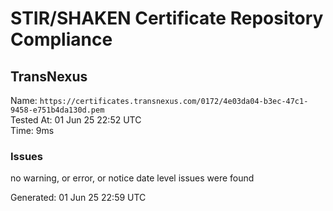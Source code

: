 # STIR/SHAKEN Certificate Repository Compliance

## TransNexus

Name: `https://certificates.transnexus.com/0172/4e03da04-b3ec-47c1-9458-e751b4da130d.pem`\
Tested At: 01 Jun 25 22:52 UTC\
Time: 9ms

### Issues

no warning, or error, or notice date level issues were found

Generated: 01 Jun 25 22:59 UTC